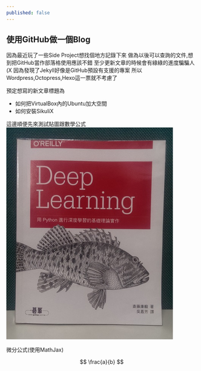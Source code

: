 ```yaml
---
published: false
---
```

## 使用GitHub做一個Blog
因為最近玩了一些Side Project想找個地方記錄下來
做為以後可以查詢的文件,想到把GitHub當作部落格使用應該不錯
至少更新文章的時候會有綠綠的進度騙騙人(X
因為發現了Jekyll好像是GitHub預設有支援的專案
所以Wordpress,Octopress,Hexo這一票就不考慮了

預定想寫的新文章標題為
- 如何把VirtualBox內的Ubuntu加大空間
- 如何安裝SikuliX

這邊順便先來測試貼圖跟數學公式
![Deep Learning O'Reilly](/images/oreilly_deep_learning.jpg)


微分公式(使用MathJax)


$$ \frac{a}{b} $$

